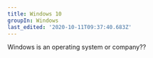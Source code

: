 ```yaml
---
title: Windows 10
groupIn: Windows
last_edited: '2020-10-11T09:37:40.683Z'
---
```

Windows is an operating system or company??